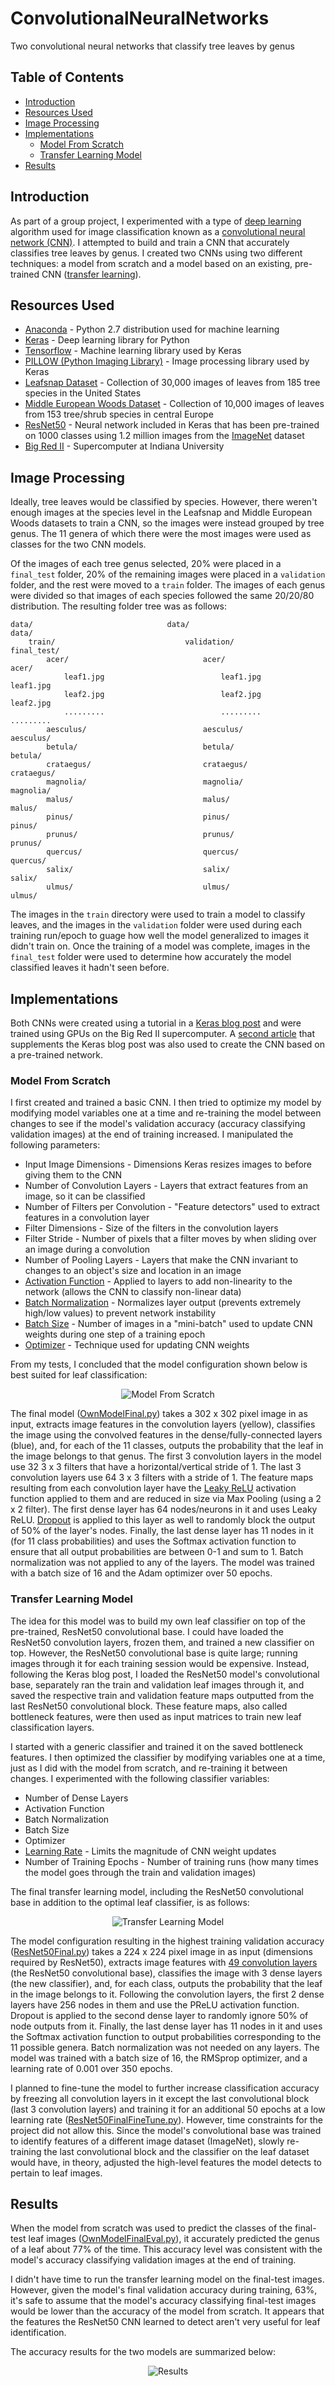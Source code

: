 # ConvolutionalNeuralNetworks
Two convolutional neural networks that classify tree leaves by genus

## Table of Contents
* [Introduction](README.md#introduction)
* [Resources Used](README.md#resources-used)
* [Image Processing](README.md#image-processing)
* [Implementations](README.md#implementations)
    * [Model From Scratch](README.md#model-from-scratch)
    * [Transfer Learning Model](README.md#transfer-learning-model)
* [Results](README.md#results)

## Introduction
As part of a group project, I experimented with a type of [deep learning](https://www.sas.com/en_us/insights/analytics/deep-learning.html) algorithm used for image classification known as a [convolutional neural network (CNN)](https://ujjwalkarn.me/2016/08/11/intuitive-explanation-convnets/). I attempted to build and train a CNN that accurately classifies tree leaves by genus. I created two CNNs using two different techniques: a model from scratch and a model based on an existing, pre-trained CNN ([transfer learning](https://machinelearningmastery.com/transfer-learning-for-deep-learning/)). 

## Resources Used
* [Anaconda](https://www.anaconda.com/distribution/) - Python 2.7 distribution used for machine learning
* [Keras](https://keras.io/) - Deep learning library for Python
* [Tensorflow](https://www.tensorflow.org/) - Machine learning library used by Keras
* [PILLOW (Python Imaging Library)](https://pillow.readthedocs.io/en/stable/) - Image processing library used by Keras
* [Leafsnap Dataset](http://leafsnap.com/dataset/) - Collection of 30,000 images of leaves from 185 tree species in the United States
* [Middle European Woods Dataset](http://zoi.utia.cas.cz/node/662) - Collection of 10,000 images of leaves from 153 tree/shrub species in central Europe
* [ResNet50](https://arxiv.org/pdf/1512.03385.pdf) - Neural network included in Keras that has been pre-trained on 1000 classes using 1.2 million images from the [ImageNet](http://image-net.org/index) dataset
* [Big Red II](https://pti.iu.edu/outreach-training/supercomputing/br2.html) - Supercomputer at Indiana University

## Image Processing
Ideally, tree leaves would be classified by species. However, there weren't enough images at the species level in the Leafsnap and Middle European Woods datasets to train a CNN, so the images were instead grouped by tree genus. The 11 genera of which there were the most images were used as classes for the two CNN models.

Of the images of each tree genus selected, 20% were placed in a ```final_test``` folder, 20% of the remaining images were placed in a ```validation``` folder, and the rest were moved to a ```train``` folder. The images of each genus were divided so that images of each species followed the same 20/20/80 distribution. The resulting folder tree was as follows: 
```
data/                              data/                              data/ 
    train/                             validation/                        final_test/
        acer/                              acer/                              acer/
            leaf1.jpg                          leaf1.jpg                          leaf1.jpg    
            leaf2.jpg                          leaf2.jpg                          leaf2.jpg             
            .........                          .........                          .........
        aesculus/                          aesculus/                           aesculus/
        betula/                            betula/                             betula/
        crataegus/                         crataegus/                          crataegus/  
        magnolia/                          magnolia/                           magnolia/ 
        malus/                             malus/                              malus/
        pinus/                             pinus/                              pinus/
        prunus/                            prunus/                             prunus/
        quercus/                           quercus/                            quercus/
        salix/                             salix/                              salix/
        ulmus/                             ulmus/                              ulmus/
```
The images in the ```train``` directory were used to train a model to classify leaves, and the images in the ```validation``` folder were used during each training run/epoch to guage how well the model generalized to images it didn't train on. Once the training of a model was complete, images in the ```final_test``` folder were used to determine how accurately the model classified leaves it hadn't seen before. 

## Implementations
Both CNNs were created using a tutorial in a [Keras blog post](https://blog.keras.io/building-powerful-image-classification-models-using-very-little-data.html) and were trained using GPUs on the Big Red II supercomputer. A [second article](https://www.codesofinterest.com/2017/08/bottleneck-features-multi-class-classification-keras.html) that supplements the Keras blog post was also used to create the CNN based on a pre-trained network.

### Model From Scratch
I first created and trained a basic CNN. I then tried to optimize my model by modifying model variables one at a time and re-training the model between changes to see if the model's validation accuracy (accuracy classifying validation images) at the end of training increased. I manipulated the following parameters:
* Input Image Dimensions - Dimensions Keras resizes images to before giving them to the CNN
* Number of Convolution Layers - Layers that extract features from an image, so it can be classified
* Number of Filters per Convolution - "Feature detectors" used to extract features in a convolution layer
* Filter Dimensions - Size of the filters in the convolution layers
* Filter Stride - Number of pixels that a filter moves by when sliding over an image during a convolution
* Number of Pooling Layers - Layers that make the CNN invariant to changes to an object's size and location in an image
* [Activation Function](https://ujjwalkarn.me/2016/08/09/quick-intro-neural-networks/) - Applied to layers to add non-linearity to the network (allows the CNN to classify non-linear data) 
* [Batch Normalization](https://www.youtube.com/watch?v=dXB-KQYkzNU) - Normalizes layer output (prevents extremely high/low values) to prevent network instability
* [Batch Size](https://www.youtube.com/watch?v=Ilg3gGewQ5U&list=PLZHQObOWTQDNU6R1_67000Dx_ZCJB-3pi&index=3) - Number of images in a "mini-batch" used to update CNN weights during one step of a training epoch
* [Optimizer](https://ruder.io/optimizing-gradient-descent/) - Technique used for updating CNN weights

From my tests, I concluded that the model configuration shown below is best suited for leaf classification:  
<p align="center">
  <img src="Images\ModelFromScratch.jpg" alt="Model From Scratch">
</p>

The final model ([OwnModelFinal.py](OwnModelFinal.py)) takes a 302 x 302 pixel image in as input, extracts image features in the convolution layers (yellow), classifies the image using the convolved features in the dense/fully-connected layers (blue), and, for each of the 11 classes, outputs the probability that the leaf in the image belongs to that genus. The first 3 convolution layers in the model use 32 3 x 3 filters that have a horizontal/vertical stride of 1. The last 3 convolution layers use 64 3 x 3 filters with a stride of 1. The feature maps resulting from each convolution layer have the [Leaky ReLU](https://www.tinymind.com/learn/terms/relu) activation function applied to them and are reduced in size via Max Pooling (using a 2 x 2 filter). The first dense layer has 64 nodes/neurons in it and uses Leaky ReLU. [Dropout](https://www.machinecurve.com/index.php/2019/12/16/what-is-dropout-reduce-overfitting-in-your-neural-networks/) is applied to this layer as well to randomly block the output of 50% of the layer's nodes. Finally, the last dense layer has 11 nodes in it (for 11 class probabilities) and uses the Softmax activation function to ensure that all output probabilities are between 0-1 and sum to 1. Batch normalization was not applied to any of the layers. The model was trained with a batch size of 16 and the Adam optimizer over 50 epochs.

### Transfer Learning Model
The idea for this model was to build my own leaf classifier on top of the pre-trained, ResNet50 convolutional base. I could have loaded the ResNet50 convolution layers, frozen them, and trained a new classifier on top. However, the ResNet50 convolutional base is quite large; running images through it for each training session would be expensive. Instead, following the Keras blog post, I loaded the ResNet50 model's convolutional base, separately ran the train and validation leaf images through it, and saved the respective train and validation feature maps outputted from the last ResNet50 convolutional block. These feature maps, also called bottleneck features, were then used as input matrices to train new leaf classification layers.

I started with a generic classifier and trained it on the saved bottleneck features. I then optimized the classifier by modifying variables one at a time, just as I did with the model from scratch, and re-training it between changes. I experimented with the following classifier variables:
* Number of Dense Layers
* Activation Function
* Batch Normalization
* Batch Size
* Optimizer
* [Learning Rate](https://www.youtube.com/watch?v=_N5kpSMDf4o&list=PLZbbT5o_s2xq7LwI2y8_QtvuXZedL6tQU&index=7) - Limits the magnitude of CNN weight updates
* Number of Training Epochs - Number of training runs (how many times the model goes through the train and validation images)

The final transfer learning model, including the ResNet50 convolutional base in addition to the optimal leaf classifier, is as follows:
<p align="center">
  <img src="Images\TransferLearningModel.jpg" alt="Transfer Learning Model">
</p>

The model configuration resulting in the highest training validation accuracy ([ResNet50Final.py](ResNet50Final.py)) takes a 224 x 224 pixel image in as input (dimensions required by ResNet50), extracts image features with [49 convolution layers](http://ethereon.github.io/netscope/#/gist/db945b393d40bfa26006) (the ResNet50 convolutional base), classifies the image with 3 dense layers (the new classifier), and, for each class, outputs the probability that the leaf in the image belongs to it. Following the convolution layers, the first 2 dense layers have 256 nodes in them and use the PReLU activation function. Dropout is applied to the second dense layer to randomly ignore 50% of node outputs from it. Finally, the last dense layer has 11 nodes in it and uses the Softmax activation function to output probabilities corresponding to the 11 possible genera. Batch normalization was not needed on any layers. The model was trained with a batch size of 16, the RMSprop optimizer, and a learning rate of 0.001 over 350 epochs.

I planned to fine-tune the model to further increase classification accuracy by freezing all convolution layers in it except the last convolutional block (last 3 convolution layers) and training it for an additional 50 epochs at a low learning rate ([ResNet50FinalFineTune.py](ResNet50FinalFineTune.py)). However, time constraints for the project did not allow this. Since the model's convolutional base was trained to identify features of a different image dataset (ImageNet), slowly re-training the last convolutional block and the classifier on the leaf dataset would have, in theory, adjusted the high-level features the model detects to pertain to leaf images.    


## Results
When the model from scratch was used to predict the classes of the final-test leaf images ([OwnModelFinalEval.py](OwnModelFinalEval.py)), it accurately predicted the genus of a leaf about 77% of the time. This accuracy level was consistent with the model's accuracy classifying validation images at the end of training.

I didn't have time to run the transfer learning model on the final-test images. However, given the model's final validation accuracy during training, 63%, it's safe to assume that the model's accuracy classifying final-test images would be lower than the accuracy of the model from scratch. It appears that the features the ResNet50 CNN learned to detect aren't very useful for leaf identification.   

The accuracy results for the two models are summarized below:
<p align="center">
  <img src="Images\Results.jpg" alt="Results">
</p>
